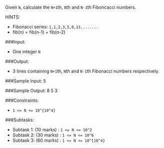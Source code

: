 Given `N`, calculate the `N+1`th, `N`th and `N-1`th Fiboncacci numbers.

HINTS:
 - Fibonacci series: `1,1,2,3,5,8,13,.......`
 - fib(n) = fib(n-1) + fib(n-2)

###Input:
 - One integer `N`

###Output:
 - 3 lines containing `N+1`th, `N`th and `N-1`th Fibonacci numbers respectively.

###Sample Input:
    5

###Sample Output:
    8
    5
    3

###Constraints:
 - `1 <= N <= 10^{10^4}`

###Subtasks:
 - Subtask 1: (10 marks) : `1 <= N <= 10^2`
 - Subtask 2: (30 marks) : `1 <= N <= 10^6`
 - Subtask 3: (60 marks) : `1 <= N <= 10^{10^4}`

